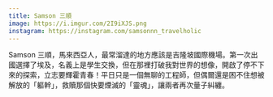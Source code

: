 ```yaml
---
title: Samson 三順
image: https://i.imgur.com/2I9iXJS.png
instagram: https://instagram.com/samsonnn_travelholic
---
```

Samson 三順，馬來西亞人，最常溜達的地方應該是吉隆坡國際機場。第一次出國選擇了埃及，名義上是學生交換，但在那裡打破我對世界的想像，開啟了停不下來的探索，立志要輝霍青春！平日只是一個無聊的工程師，但偶爾還是困不住想被解放的「軀幹」，救贖那個快要煙滅的「靈魂」，讓兩者再次量子糾纏。
